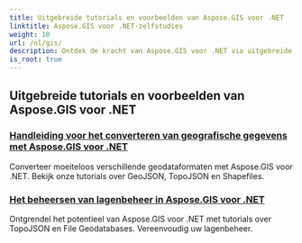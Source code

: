 ```yaml
---
title: Uitgebreide tutorials en voorbeelden van Aspose.GIS voor .NET
linktitle: Aspose.GIS voor .NET-zelfstudies
weight: 10
url: /nl/gis/
description: Ontdek de kracht van Aspose.GIS voor .NET via uitgebreide tutorials. Beheers GeoData-conversie, geometriecreatie, analyse, laagbeheer en meer.
is_root: true
---
```

## Uitgebreide tutorials en voorbeelden van Aspose.GIS voor .NET 
### [Handleiding voor het converteren van geografische gegevens met Aspose.GIS voor .NET](./guide-to-geo-data-conversion/)
Converteer moeiteloos verschillende geodataformaten met Aspose.GIS voor .NET. Bekijk onze tutorials over GeoJSON, TopoJSON en Shapefiles.
### [Het beheersen van lagenbeheer in Aspose.GIS voor .NET](./mastering-layer-management/)
Ontgrendel het potentieel van Aspose.GIS voor .NET met tutorials over TopoJSON en File Geodatabases. Vereenvoudig uw lagenbeheer.